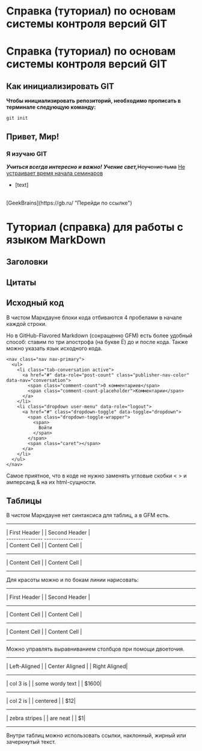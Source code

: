 # Справка (туториал) по основам системы контроля версий GIT 
# Справка (туториал) по основам системы контроля версий GIT 


## Как инициализировать GIT
**Чтобы инициализировать репозиторий, необходимо прописать в терминале следующую команду:**

```
git init
```
## Привет, Мир! ##
### Я изучаю GIT ###
***Учиться всегда интересно и важно!***
***Учение свет,***~~Неучение тьма~~
<u>Не устраивает время начала семинаров</u>
<br>
- [text]
<br>
[GeekBrains](https://gb.ru/ "Перейди по ссылке")

# Туториал (справка) для работы с языком MarkDown

## Заголовки




## Цитаты




## Исходный код

В чистом Маркдауне блоки кода отбиваются 4 пробелами в начале каждой строки.

Но в GitHub-Flavored Markdown (сокращенно GFM) есть более удобный способ: ставим по три апострофа (на букве Ё) до и после кода. Также можно указать язык исходного кода.

``` 
<nav class="nav nav-primary">
  <ul>
    <li class="tab-conversation active">
      <a href="#" data-role="post-count" class="publisher-nav-color" data-nav="conversation">
        <span class="comment-count">0 комментариев</span>
        <span class="comment-count-placeholder">Комментарии</span>
      </a>
    </li>
    <li class="dropdown user-menu" data-role="logout">
      <a href="#" class="dropdown-toggle" data-toggle="dropdown">
        <span class="dropdown-toggle-wrapper">
          <span>
            Войти
          </span>
        </span>
        <span class="caret"></span>
      </a>
    </li>
  </ul>
</nav>

```

Самое приятное, что в коде не нужно заменять угловые скобки < > и амперсанд & на их html-сущности.






## Таблицы

В чистом Маркдауне нет синтаксиса для таблиц, а в GFM есть.

---------------   ---------------- 
| First Header |  | Second Header | <br>
---------------   ----------------  <br> 
| Content Cell |  | Content Cell  | <br>
---------------   ----------------
| Content Cell |  | Content Cell  | <br>
---------------   ----------------

Для красоты можно и по бокам линии нарисовать:

---------------   ----------------
| First Header |  | Second Header |<br>
---------------   ----------------
| Content Cell |  | Content Cell  |<br>
---------------   ----------------
| Content Cell |  | Content Cell  |<br>
---------------   ----------------

Можно управлять выравниванием столбцов при помощи двоеточия.

-----------------    -----------------     --------------
| Left-Aligned  |	| Center Aligned  |	  | Right Aligned| <br>
-----------------    -----------------     --------------
| col 3 is      |	| some wordy text |   |         $1600| <br>
-----------------    -----------------     --------------
| col 2 is      |	| centered        |	  |           $12| <br>
-----------------    -----------------     --------------
| zebra stripes |	| are neat	      |   |            $1| <br> 
-----------------    -----------------     --------------

Внутри таблиц можно использовать ссылки, наклонный, жирный или зачеркнутый текст.

